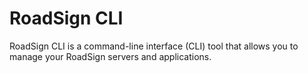 # RoadSign CLI

RoadSign CLI is a command-line interface (CLI) tool that allows you to manage your RoadSign servers and applications.